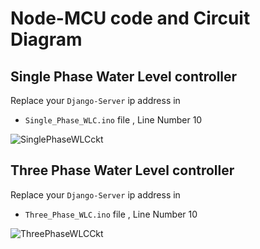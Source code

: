 # Node-MCU code and Circuit Diagram 

## Single Phase Water Level controller

Replace your `Django-Server` ip address in 

- `Single_Phase_WLC.ino` file , Line Number 10

![SinglePhaseWLCckt]()

## Three Phase Water Level controller

Replace your `Django-Server` ip address in 

- `Three_Phase_WLC.ino` file , Line Number 10

![ThreePhaseWLCCkt]()
